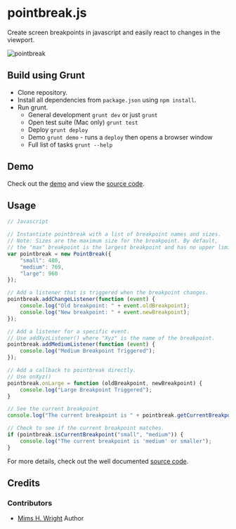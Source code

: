 pointbreak.js
===============================

Create screen breakpoints in javascript and easily react to changes in the viewport.

![pointbreak](http://media.giphy.com/media/8o23ZAJCavmTK/giphy.gif)

## Build using Grunt

- Clone repository.
- Install all dependencies from `package.json` using `npm install`.
- Run grunt.
	- General development `grunt dev` or just `grunt`
	- Open test suite (Mac only) `grunt test`
	- Deploy `grunt deploy`
	- Demo `grunt demo` - runs a `deploy` then opens a browser window
	- Full list of tasks `grunt --help`

## Demo

Check out the [demo](http://htmlpreview.github.io/?https://github.com/mimshwright/pointbreak.js/blob/master/demo/index.html) and view the [source code](https://github.com/mimshwright/pointbreak.js/blob/master/demo/demo.js).

## Usage

```javascript
// Javascript

// Instantiate pointbreak with a list of breakpoint names and sizes.
// Note: Sizes are the maximum size for the breakpoint. By default,
// the "max" breakpoint is the largest breakpoint and has no upper limit.
var pointbreak = new PointBreak({
    "small": 480,
    "medium": 769,
    "large": 960
});

// Add a listener that is triggered when the breakpoint changes.
pointbreak.addChangeListener(function (event) {
    console.log("Old breakpoint: " + event.oldBreakpoint);
    console.log("New breakpoint: " + event.newBreakpoint);
});

// Add a listener for a specific event.
// Use addXyzListener() where "Xyz" is the name of the breakpoint.
pointbreak.addMediumListener(function (event) {
    console.log("Medium Breakpoint Triggered");
});

// Add a callback to pointbreak directly.
// Use onXyz()
pointbreak.onLarge = function (oldBreakpoint, newBreakpoint) {
    console.log("Large Breakpoint Triggered");
}

// See the current breakpoint
console.log("The current breakpoint is " + pointbreak.getCurrentBreakpoint());

// Check to see if the current breakpoint matches.
if (pointbreak.isCurrentBreakpoint("small", "medium")) {
    console.log("The current breakpoint is 'medium' or smaller");
}

```

For more details, check out the well documented [source code](https://github.com/mimshwright/pointbreak.js/blob/master/src/pointbreak.js).

## Credits

### Contributors

- [Mims H. Wright](http://github.com/mimshwright)	Author
